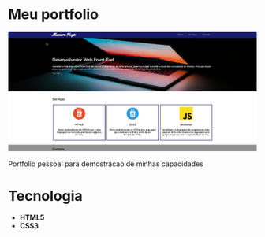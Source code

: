 # Meu portfolio
<img src='./img/pagina.gif'>

 Portfolio pessoal para demostracao de minhas capacidades

 # Tecnologia

- **HTML5**
- **CSS3**